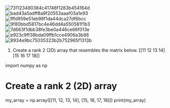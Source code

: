 ![731123480384c41746f1283b454164d](https://github.com/MENGZZZZZZZ/CSC245-HW1/assets/161723991/a73e8b5b-47fd-4dce-9b3c-053eb2a29630)
![bad43a5adff8a9f20553aaaf03a1e93](https://github.com/MENGZZZZZZZ/CSC245-HW1/assets/161723991/94442253-5fe9-4057-a941-4b880a58cac6)
![fffd959e51eb98f1da44dca27df6bcc](https://github.com/MENGZZZZZZZ/CSC245-HW1/assets/161723991/7ae11150-546e-438e-be5c-7ad73af47574)
![9f80bbd5817bc4e46dd4a550581f1b3](https://github.com/MENGZZZZZZZ/CSC245-HW1/assets/161723991/31f4c83f-82b6-4a2d-a812-1b6aaa7e98c4)
![7d663f1dbb38fe3be0a446ce66f013e](https://github.com/MENGZZZZZZZ/CSC245-HW1/assets/161723991/de0ed032-c8da-44ce-afc8-b3676346e7df)
![e923c9ff38bda09ffb1cce4906a3b88](https://github.com/MENGZZZZZZZ/CSC245-HW1/assets/161723991/b51c56b6-816e-4312-b08a-2330dbe21148)
![8934e9bc75035323b2b752965f1313b](https://github.com/MENGZZZZZZZ/CSC245-HW1/assets/161723991/4a76cd51-8e46-4215-82f0-2186d6508738)


1. Create a rank 2 (2D) array that resembles the matrix below.
[[11 12 13 14]
 [15 16 17 18]]

import numpy as np
# Create a rank 2 (2D) array
my_array = np.array([[11, 12, 13, 14], [15, 16, 17, 18]])
print(my_array)

